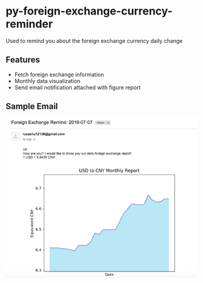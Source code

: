# py-foreign-exchange-currency-reminder

Used to remind you about the foreign exchange currency daily change

## Features

- Fetch foreign exchange information
- Monthly data visualization
- Send email notification attached with figure report

## Sample Email

![alt text](https://github.com/Lucas12138/py-foreign-exchange-currency-reminder/blob/master/sample-email.png)
